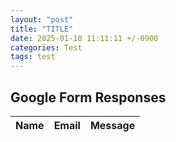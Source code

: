 ```yaml
---
layout: "post"
title: "TITLE"
date: 2025-01-10 11:11:11 +/-0900
categories: Test
tags: test  
---
```


## Google Form Responses

<table id="google-sheet-table">
  <thead>
    <tr>
      <th>Name</th>
      <th>Email</th>
      <th>Message</th>
    </tr>
  </thead>
  <tbody>
    <!-- Data will be inserted here -->
  </tbody>
</table>

<script>
async function fetchGoogleSheet() {
    const sheetId = "19f7lV1NW0S5jnd5XGX5ADYzrwKounRaLAVDfBOsUrbM"; 
    const url = `https://docs.google.com/spreadsheets/d/${sheetId}/gviz/tq?tqx=out:json`;

    try {
        const response = await fetch(url);
        let text = await response.text();

        // Extract JSON data from Google Sheets API response
        const jsonText = text.substring(text.indexOf("{"), text.lastIndexOf("}") + 1);
        const jsonData = JSON.parse(jsonText);

        const rows = jsonData.table.rows;
        const tbody = document.querySelector("#google-sheet-table tbody");

        tbody.innerHTML = ""; // Clear previous data

        rows.slice(1).forEach(row => {  // Skip the first row (headers)
            let tr = document.createElement("tr");

            // Extract values from first 3 columns
            for (let i = 0; i < 3; i++) {
                let td = document.createElement("td");
                td.textContent = row.c[i] ? row.c[i].v : ""; // Handle empty cells
                tr.appendChild(td);
            }

            tbody.appendChild(tr);
        });

    } catch (error) {
        console.error("Error fetching Google Sheet:", error);
    }
}

// Load data when the page is loaded
document.addEventListener("DOMContentLoaded", fetchGoogleSheet);
</script>

<!-- ## Button Click Counter

Click the button to increase the count:

<button onclick="increaseCount()">Click Me</button>
<p>Count: <span id="counter">0</span></p>

<script>
  let count = 0;
  function increaseCount() {
    count++;
    document.getElementById("counter").textContent = count;
  }
  //make another counter

</script> -->